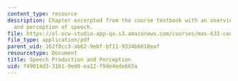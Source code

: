 ```yaml
---
content_type: resource
description: Chapter excerpted from the course textbook with an overview of the production
  and perception of speech.
file: https://ol-ocw-studio-app-qa.s3.amazonaws.com/courses/mas-632-conversational-computer-systems-fall-2008/749014d331b19ed0ea12f9de4ede665a_schmandt_ch2.pdf
file_type: application/pdf
parent_uid: 162f8cc3-ab62-9ebf-bf11-9334b6618eaf
resourcetype: Document
title: Speech Production and Perception
uid: 749014d3-31b1-9ed0-ea12-f9de4ede665a
---
```

